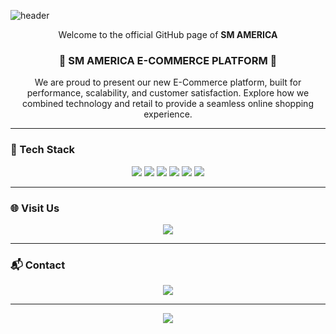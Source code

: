 ![header](https://capsule-render.vercel.app/api?type=soft&color=red&height=150&section=header&text=SM%20AMERICA&fontSize=70&animation=twinkling&fontColor=ffffff)

<p align="center">Welcome to the official GitHub page of <strong>SM AMERICA</strong></p>

<h3 align="center">🛒 SM AMERICA E-COMMERCE PLATFORM 🛒</h3>

<p align="center">
We are proud to present our new E-Commerce platform, built for performance, scalability, and customer satisfaction.  
Explore how we combined technology and retail to provide a seamless online shopping experience.
</p>

---

### 🔧 Tech Stack

<p align="center">
  <img src="https://img.shields.io/badge/Java-007396?style=flat-square&logo=Java&logoColor=white"/>
  <img src="https://img.shields.io/badge/MySQL-E6B91E?style=flat-square&logo=MySQL&logoColor=white"/>
  <img src="https://img.shields.io/badge/Python-3766AB?style=flat-square&logo=Python&logoColor=white"/>
  <img src="https://img.shields.io/badge/HTML-E34F26?style=flat-square&logo=HTML5&logoColor=white"/>
  <img src="https://img.shields.io/badge/CSS-1572B6?style=flat-square&logo=CSS3&logoColor=white"/>
  <img src="https://img.shields.io/badge/JavaScript-F7DF1E?style=flat-square&logo=JavaScript&logoColor=black"/>
</p>

---

### 🌐 Visit Us

<p align="center">
  <a href="https://www.smamerica.com" target="_blank"><img src="https://img.shields.io/badge/Website-smamerica.com-red?style=flat-square&logo=Google-Chrome&logoColor=white"/></a>
</p>

---

### 📬 Contact

<p align="center">
  <a href="mailto:info@smamerica.com"><img src="https://img.shields.io/badge/Email-info@smamerica.com-EA4335?style=flat-square&logo=Gmail&logoColor=white"/></a>
</p>

---

<p align="center">
  <a href="https://hits.seeyoufarm.com"><img src="https://hits.seeyoufarm.com/api/count/incr/badge.svg?url=https%3A%2F%2Fgithub.com%2Fshindudwns&count_bg=%23ED6DA3&title_bg=%2386757E&icon=github.svg&icon_color=black&title=Visitors&edge_flat=false"/></a>
</p>
